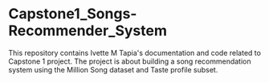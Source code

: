 # Capstone1_Songs-Recommender_System
This repository contains Ivette M Tapia's documentation and code related to Capstone 1 project. The project is about building a song recommendation system using the Million Song dataset and Taste profile subset.
